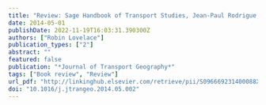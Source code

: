 ```yaml
---
title: "Review: Sage Handbook of Transport Studies, Jean-Paul Rodrigue, Theo Notteboom, Jon Shaw (Eds.). Sage, London (2013). £ 95, Hardback, ISBN: 978-1-84920-789-8"
date: 2014-05-01
publishDate: 2022-11-19T16:03:31.390300Z
authors: ["Robin Lovelace"]
publication_types: ["2"]
abstract: ""
featured: false
publication: "*Journal of Transport Geography*"
tags: ["Book review", "Review"]
url_pdf: "http://linkinghub.elsevier.com/retrieve/pii/S096669231400088X"
doi: "10.1016/j.jtrangeo.2014.05.002"
---
```


